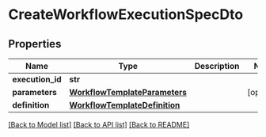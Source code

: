 # CreateWorkflowExecutionSpecDto

## Properties
Name | Type | Description | Notes
------------ | ------------- | ------------- | -------------
**execution_id** | **str** |  | 
**parameters** | [**WorkflowTemplateParameters**](WorkflowTemplateParameters.md) |  | [optional] 
**definition** | [**WorkflowTemplateDefinition**](WorkflowTemplateDefinition.md) |  | 

[[Back to Model list]](../README.md#documentation-for-models) [[Back to API list]](../README.md#documentation-for-api-endpoints) [[Back to README]](../README.md)

